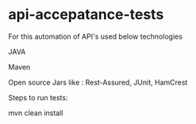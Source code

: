 # api-accepatance-tests
For this automation of API's used below technologies

JAVA

Maven

Open source Jars like : Rest-Assured, JUnit, HamCrest


Steps to run tests:

mvn clean install
